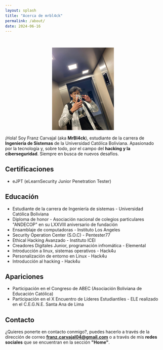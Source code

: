 ```yaml
---
layout: splash
title: "Acerca de mrbl4ck"
permalink: /about/
date: 2024-06-16
---
```


<br>

<p align="center">
<img src="../assets/images/about/avatar.png" width="200">
</p>

¡Hola! Soy Franz Carvajal (aka **MrBl4ck**), estudiante de la carrera de **Ingeniería de Sistemas** de la Universidad Católica Boliviana. Apasionado por la tecnología y, sobre todo, por el campo del **hacking y la ciberseguridad**. Siempre en busca de nuevos desafíos.

## Certificaciones

- eJPT (eLearnSecurity Junior Penetration Tester)

## Educación

- Estudiante de la carrera de Ingeniería de sistemas - Universidad Católica Boliviana
- Diploma de honor - Asociación nacional de colegios particulares "ANDECOP" en su LXXVIII aniversario de fundación
- Ensamblaje de computadoras - Instituto Los Angeles
- Security Operation Center (S.O.C) - Pentester77
- Ethical Hacking Avanzado - Instituto ICEI
- Creadores Digitales Junior, programación infromática - Elemental
- Introducción a linux, sistemas operativos - Hack4u
- Personalización de entorno en Linux - Hack4u
- Introducción al hacking - Hack4u

## Apariciones

- Participación en el Congreso de ABEC (Asociación Boliviana de Educación Católica)
- Participación en el X Encuentro de Líderes Estudiantiles - ELE realizado en el C.E.G.N.E. Santa Ana de Lima

## Contacto

¿Quieres ponerte en contacto conmigo?, puedes hacerlo a través de la dirección de correo **[franz.carvajal04@gmail.com](mailto:franz.carvajal04@gmail.com)** o a través de mis **redes sociales** que se encuentran en la sección **"Home"**.

